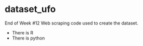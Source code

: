 # dataset_ufo
 End of Week #12
Web scraping code used to create the dataset.
- There is R
- There is python
